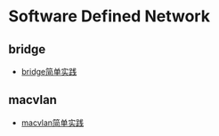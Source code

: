 # Software Defined Network
## bridge
* [bridge简单实践](base/bridge.md)
## macvlan
* [macvlan简单实践](base/macvlan.md)